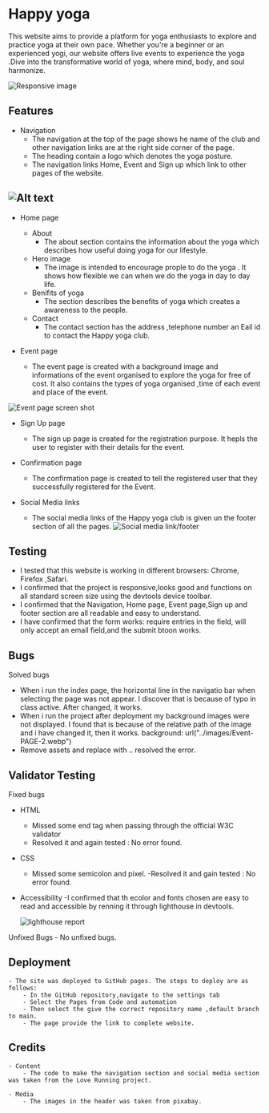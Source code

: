 # Happy yoga
This website aims to provide a platform for yoga enthusiasts to explore and practice yoga at their own pace. Whether you're a beginner or an experienced yogi, our website offers live events to experience the yoga .Dive into the transformative world of yoga, where mind, body, and soul harmonize. 


![Responsive image](https://raw.githubusercontent.com/Saranyajayakumaran/Happy-Yoga/main/assets/images/screenshot-responsive.webp)

## Features

- Navigation
    - The navigation at the top of the page shows he name of the club and other navigation links are at the right side corner of the page.
    - The heading contain a logo which denotes the yoga posture.
    - The navigation links Home, Event and Sign up which link to other pages of the website.
    
![Alt text](https://raw.githubusercontent.com/Saranyajayakumaran/Happy-Yoga/main/assets/images/screenshot-navigation.webp)
---
- Home page

    - About
        - The about section contains the information about the yoga which describes how useful doing yoga for our lifestyle.
    - Hero image
        - The image is intended to encourage prople to do the yoga . It shows how flexible we can when we do the yoga in day to day life.
    -   Benifits of yoga
        -  The section describes the benefits of yoga which creates a awareness to the people.
    - Contact
        - The contact section has the address ,telephone number an Eail id to contact the Happy yoga club.

- Event page
    - The event page is created with a background image and informations of the event organised to explore the yoga for free of cost. It also contains the types of yoga organised ,time of each event and place of the event.  

![Event page screen shot](<https://raw.githubusercontent.com/Saranyajayakumaran/Happy-Yoga/main/assets/images/screenshot event page.webp>)


- Sign Up page
    - The sign up page is created for the registration purpose. It hepls the user to register with their details for the event.

- Confirmation page
    - The confirmation page is created to tell the registered user that they successfully registered for the Event.


- Social Media links
    - The social media links of the Happy yoga club is given un the footer section of all the pages. 
    ![Social media link/footer](https://raw.githubusercontent.com/Saranyajayakumaran/Happy-Yoga/main/assets/images/screenshot-footer.webp)



## Testing
- I tested that this website is working in different browsers: Chrome, Firefox ,Safari.
- I confirmed that the project is responsive,looks good and functions on all standard screen size using the devtools device toolbar.
- I confirmed that the Navigation, Home page, Event page,Sign up and footer section are all readable and easy to understand.
- I have confirmed that the form works: require entries in the field, will only accept an email field,and the submit btoon works.



## Bugs
Solved bugs
- When  i run the index page, the horizontal line in the navigatio bar when selecting the page was not appear. I discover that is because of typo in class active. After changed, it works.
- When i run the project after deployment my background images were not displayed. I found that is because of the relative path of the image and i have changed it, then it works.
 background: url("../images/Event-PAGE-2.webp")
- Remove assets and replace with .. resolved the error.
## Validator Testing
Fixed bugs
- HTML
    - Missed some end tag when passing through the official W3C validator
    - Resolved it and again tested : No error found.
- CSS
    - Missed some semicolon and pixel.
    -Resolved it and gain tested : No error found.
- Accessibility
    -I confirmed that th ecolor and fonts chosen are easy to read and accessible by renning it through lighthouse in devtools.

    ![lighthouse report](https://raw.githubusercontent.com/Saranyajayakumaran/Happy-Yoga/main/assets/images/screenshot-report.webp)

Unfixed Bugs
    - No unfixed bugs.


## Deployment
    - The site was deployed to GitHub pages. The steps to deploy are as follows:
        - In the GitHub repository,navigate to the settings tab
        - Select the Pages from Code and automation
        - Then select the give the correct repository name ,default branch to main.
        - The page provide the link to complete website.

## Credits
    - Content
        - The code to make the navigation section and social media section was taken from the Love Running project.

    - Media
        - The images in the header was taken from pixabay.
    

